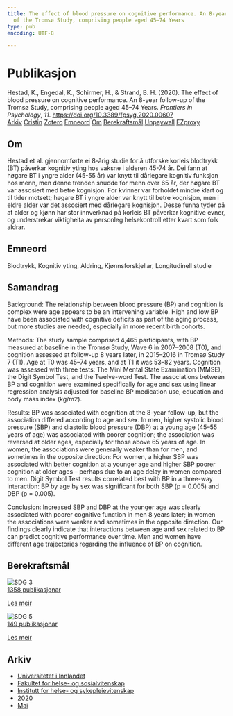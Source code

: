 ```yaml
---
title: The effect of blood pressure on cognitive performance. An 8-year follow-up
  of the Tromsø Study, comprising people aged 45–74 Years
type: pub
encoding: UTF-8

---
```

<h1>Publikasjon</h1>
<article id="csl-bib-container-TZTMM6AW" class="csl-bib-container">
  <div class="csl-bib-body"> <div class="csl-entry">Hestad, K., Engedal, K., Schirmer, H., &#38; Strand, B. H. (2020). The effect of blood pressure on cognitive performance. An 8-year follow-up of the Tromsø Study, comprising people aged 45–74 Years. <i>Frontiers in Psychology</i>, <i>11</i>. <a href="https://doi.org/10.3389/fpsyg.2020.00607">https://doi.org/10.3389/fpsyg.2020.00607</a></div> </div>
  <div class="csl-bib-buttons">
    <a href="#taxonomy-article-TZTMM6AW" alt="archive" class="csl-bib-button">Arkiv</a>
    <a href="https://app.cristin.no/results/show.jsf?id=1810763" alt="Cristin" class="csl-bib-button">Cristin</a>
    <a href="http://zotero.org/groups/5881554/items/TZTMM6AW" alt="Zotero" class="csl-bib-button">Zotero</a>
    <a href="#keywords-article-TZTMM6AW" alt="keywords" class="csl-bib-button">Emneord</a>
    <a href="#about-article-TZTMM6AW" alt="about_pub" class="csl-bib-button">Om</a>
    <a href="#sdg-article-TZTMM6AW" alt="sdg" class="csl-bib-button">Berekraftsmål</a>
    <a href="https://www.frontiersin.org/articles/10.3389/fpsyg.2020.00607/pdf" alt="Unpaywall" class="csl-bib-button">Unpaywall</a>
    <a href="https://www.frontiersin.org/articles/10.3389/fpsyg.2020.00607/pdf" alt="EZproxy" class="csl-bib-button">EZproxy</a>
  </div>
  <div id="csl-bib-meta-container-TZTMM6AW"></div>
</article>
<div id="csl-bib-meta-TZTMM6AW" class="csl-bib-meta">
  <article id="about-article-TZTMM6AW" class="about_pub-article">
    <h1>Om</h1>
    Hestad et al. gjennomførte ei 8-årig studie for å utforske korleis blodtrykk (BT) påverkar kognitiv yting hos vaksne i alderen 45-74 år. Dei fann at høgare BT i yngre alder (45-55 år) var knytt til dårlegare kognitiv funksjon hos menn, men denne trenden snudde for menn over 65 år, der høgare BT var assosiert med betre kognisjon. For kvinner var forholdet mindre klart og til tider motsett; høgare BT i yngre alder var knytt til betre kognisjon, men i eldre alder var det assosiert med dårlegare kognisjon. Desse funna tyder på at alder og kjønn har stor innverknad på korleis BT påverkar kognitive evner, og understrekar viktigheita av personleg helsekontroll etter kvart som folk aldrar.
  </article>
  <article id="keywords-article-TZTMM6AW" class="keywords-article">
    <h1>Emneord</h1>
    Blodtrykk, Kognitiv yting, Aldring, Kjønnsforskjellar, Longitudinell studie
  </article>
  <article id="abstract-article-TZTMM6AW" class="abstract-article">
    <h1>Samandrag</h1>
    Background: The relationship between blood pressure (BP) and cognition is complex were age appears to be an intervening variable. High and low BP have been associated with cognitive deficits as part of the aging process, but more studies are needed, especially in more recent birth cohorts. 
 
Methods: The study sample comprised 4,465 participants, with BP measured at baseline in the Tromsø Study, Wave 6 in 2007–2008 (T0), and cognition assessed at follow-up 8 years later, in 2015–2016 in Tromsø Study 7 (T1). Age at T0 was 45–74 years, and at T1 it was 53–82 years. Cognition was assessed with three tests: The Mini Mental State Examination (MMSE), the Digit Symbol Test, and the Twelve-word Test. The associations between BP and cognition were examined specifically for age and sex using linear regression analysis adjusted for baseline BP medication use, education and body mass index (kg/m2). 
 
Results: BP was associated with cognition at the 8-year follow-up, but the association differed according to age and sex. In men, higher systolic blood pressure (SBP) and diastolic blood pressure (DBP) at a young age (45–55 years of age) was associated with poorer cognition; the association was reversed at older ages, especially for those above 65 years of age. In women, the associations were generally weaker than for men, and sometimes in the opposite direction: For women, a higher SBP was associated with better cognition at a younger age and higher SBP poorer cognition at older ages – perhaps due to an age delay in women compared to men. Digit Symbol Test results correlated best with BP in a three-way interaction: BP by age by sex was significant for both SBP (p = 0.005) and DBP (p = 0.005). 
 
Conclusion: Increased SBP and DBP at the younger age was clearly associated with poorer cognitive function in men 8 years later; in women the associations were weaker and sometimes in the opposite direction. Our findings clearly indicate that interactions between age and sex related to BP can predict cognitive performance over time. Men and women have different age trajectories regarding the influence of BP on cognition.
  </article>
  <article id="sdg-article-TZTMM6AW" class="sdg-article">
    <h1>Berekraftsmål</h1>
    <div class="sdg-container"><div id="sdg3" class="sdg">
        <img src="{{< params subfolder >}}images/sdg/sdg03_nn.png" class="image" alt="SDG 3">
        <div class="sdg-overlay">
          <a href="{{< params subfolder >}}nn/archive/?sdg=3#archive" class="sdg-publication-count"><span>1358</span> publikasjonar</a>
          <p><a href="https://fn.no/om-fn/fns-baerekraftsmaal/god-helse-og-livskvalitet?lang=nno-NO" class="sdg-read-more">Les meir</a></p>
        </div>
      </div> <div id="sdg5" class="sdg">
        <img src="{{< params subfolder >}}images/sdg/sdg05_nn.png" class="image" alt="SDG 5">
        <div class="sdg-overlay">
          <a href="{{< params subfolder >}}nn/archive/?sdg=5#archive" class="sdg-publication-count"><span>149</span> publikasjonar</a>
          <p><a href="https://fn.no/om-fn/fns-baerekraftsmaal/likestilling-mellom-kjoennene?lang=nno-NO" class="sdg-read-more">Les meir</a></p>
        </div>
      </div></div>
  </article>
  <article id="taxonomy-article-TZTMM6AW" class="taxonomy-article">
    <h1>Arkiv</h1>
    <ul>
      <li><a href="{{< params subfolder >}}nn/archive/?key=3DCRN523">Universitetet i Innlandet</a></li>
      <li><a href="{{< params subfolder >}}nn/archive/?key=IDKFS3MX">Fakultet for helse- og sosialvitenskap</a></li>
      <li><a href="{{< params subfolder >}}nn/archive/?key=GTV4ECMZ">Institutt for helse- og sykepleievitenskap</a></li>
      <li><a href="{{< params subfolder >}}nn/archive/?key=LNJIKLR2">2020</a></li>
      <li><a href="{{< params subfolder >}}nn/archive/?key=TMCTTML2">Mai</a></li>
    </ul>
  </article>
</div>
